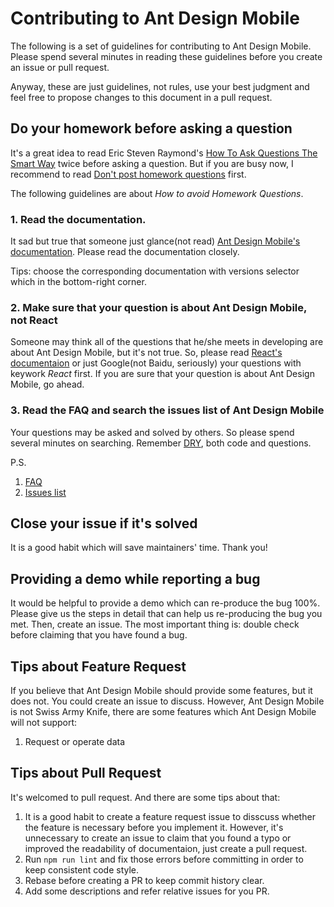 # Contributing to Ant Design Mobile

The following is a set of guidelines for contributing to Ant Design Mobile. Please spend several minutes in reading these guidelines before you create an issue or pull request.

Anyway, these are just guidelines, not rules, use your best judgment and feel free to propose changes to this document in a pull request.


## Do your homework before asking a question

It's a great idea to read Eric Steven Raymond's [How To Ask Questions The Smart Way](http://www.catb.org/esr/faqs/smart-questions.html) twice before asking a question. But if you are busy now, I recommend to read [Don't post homework questions](http://www.catb.org/esr/faqs/smart-questions.html#homework) first.

The following guidelines are about *How to avoid Homework Questions*.

### 1. Read the documentation.

It sad but true that someone just glance(not read) [Ant Design Mobile's documentation](http://mobile.ant.design/). Please read the documentation closely.

Tips: choose the corresponding documentation with versions selector which in the bottom-right corner.

### 2. Make sure that your question is about Ant Design Mobile, not React

Someone may think all of the questions that he/she meets in developing are about Ant Design Mobile, but it's not true. So, please read [React's documentaion](http://facebook.github.io/react/docs/getting-started.html) or just Google(not Baidu, seriously) your questions with keywork *React* first. If you are sure that your question is about Ant Design Mobile, go ahead.

### 3. Read the FAQ and search the issues list of Ant Design Mobile

Your questions may be asked and solved by others. So please spend several minutes on searching. Remember [DRY](https://en.wikipedia.org/wiki/Don%27t_repeat_yourself), both code and questions.

P.S.

1. [FAQ](https://github.com/ant-design/ant-design-mobile/wiki/FAQ)
1. [Issues list](https://github.com/ant-design/ant-design-mobile/issues)

## Close your issue if it's solved

It is a good habit which will save maintainers' time. Thank you!

## Providing a demo while reporting a bug

It would be helpful to provide a demo which can re-produce the bug 100%. Please give us the steps in detail that can help us re-producing the bug you met. Then, create an issue. The most important thing is: double check before claiming that you have found a bug.


## Tips about Feature Request

If you believe that Ant Design Mobile should provide some features, but it does not. You could create an issue to discuss. However, Ant Design Mobile is not Swiss Army Knife, there are some features which Ant Design Mobile will not support:

1. Request or operate data


## Tips about Pull Request

It's welcomed to pull request. And there are some tips about that:

1. It is a good habit to create a feature request issue to disscuss whether the feature is necessary before you implement it. However, it's unnecessary to create an issue to claim that you found a typo or improved the readability of documentaion, just create a pull request.
1. Run `npm run lint` and fix those errors before committing in order to keep consistent code style.
1. Rebase before creating a PR to keep commit history clear.
1. Add some descriptions and refer relative issues for you PR.
